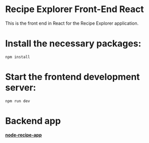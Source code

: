 # Recipe Explorer Front-End React

This is the front end in React for the Recipe Explorer application. 



# Install the necessary packages:
```
npm install
```
# Start the frontend development server:
```
npm run dev
```


# Backend app

**[node-recipe-app](https://github.com/Barcodehub/node-recipe-app)**
